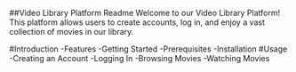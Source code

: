 ##Video Library Platform Readme
Welcome to our Video Library Platform! This platform allows users to create accounts, log in, and enjoy a vast collection of movies in our library.

#Introduction
-Features
-Getting Started
-Prerequisites
-Installation
#Usage
-Creating an Account
-Logging In
-Browsing Movies
-Watching Movies
